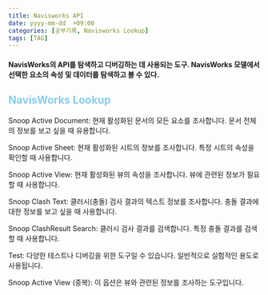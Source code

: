 ```yaml
---
title: Navisworks API
date: yyyy-mm-dd  +09:00
categories: [공부기록, Navisworks Lookup]
tags: [TAG]     
---
```


<h4> NavisWorks의 API를 탐색하고 디버깅하는 데 사용되는 도구.  NavisWorks 모델에서 선택한 요소의 속성 및 데이터를 탐색하고 볼 수 있다.</h4>

<h2><font color = "skyblue" > NavisWorks Lookup </font></h2>


Snoop Active Document: 현재 활성화된 문서의 모든 요소를 조사합니다. 문서 전체의 정보를 보고 싶을 때 유용합니다.

Snoop Active Sheet: 현재 활성화된 시트의 정보를 조사합니다. 특정 시트의 속성을 확인할 때 사용합니다.

Snoop Active View: 현재 활성화된 뷰의 속성을 조사합니다. 뷰에 관련된 정보가 필요할 때 사용합니다.

Snoop Clash Text: 클러시(충돌) 검사 결과의 텍스트 정보를 조사합니다. 충돌 결과에 대한 정보를 보고 싶을 때 사용합니다.

Snoop ClashResult Search: 클러시 검사 결과를 검색합니다. 특정 충돌 결과를 검색할 때 사용합니다.

Test: 다양한 테스트나 디버깅을 위한 도구일 수 있습니다. 일반적으로 실험적인 용도로 사용됩니다.

Snoop Active View (중복): 이 옵션은 뷰와 관련된 정보를 조사하는 도구입니다.

